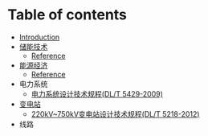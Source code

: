 # Table of contents

* [Introduction](README.md)
* [储能技术](./储能技术/README.md)
    * [Reference](./储能技术/Reference.md)
* [能源经济](./能源经济/README.md)
    * [Reference](./能源经济/Reference.md)
* 电力系统
    * [电力系统设计技术规程(DL/T 5429-2009)](./电力系统/电力系统设计技术规程_DLT_5429_2009.md)
* [变电站](./变电站/README.md)
    * [220kV~750kV变电站设计技术规程(DL/T 5218-2012)](./变电站/220kV~750kV变电站设计技术规程_DLT_5218_2012.md)
* 线路

